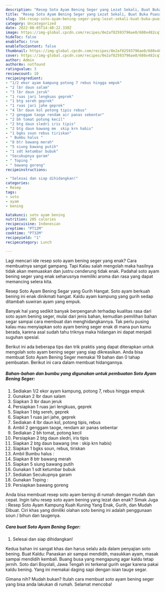 ```yaml
---
description: "Resep Soto Ayam Bening Seger yang Lezat Sekali, Buat Buka Puasa Lezat Sekali"
title: "Resep Soto Ayam Bening Seger yang Lezat Sekali, Buat Buka Puasa Lezat Sekali"
slug: 394-resep-soto-ayam-bening-seger-yang-lezat-sekali-buat-buka-puasa-lezat-sekali
category: Uncategorized
date: 2022-08-05T14:40:22.330Z
image: https://img-global.cpcdn.com/recipes/0e2af82593796ae0/680x482cq70/soto-ayam-bening-seger-foto-resep-utama.jpg
hideToc: false
enableToc: true
enableTocContent: false
thumbnail: https://img-global.cpcdn.com/recipes/0e2af82593796ae0/680x482cq70/soto-ayam-bening-seger-foto-resep-utama.jpg
cover: https://img-global.cpcdn.com/recipes/0e2af82593796ae0/680x482cq70/soto-ayam-bening-seger-foto-resep-utama.jpg
author: Admin
authorAv: notfound
ratingvalue: 3
reviewcount: 10
recipeingredient:
- "1/2 ekor ayam kampung potong 7 rebus hingga empuk"
- "2 lbr daun salam"
- "3 lbr daun jeruk"
- "1 ruas jari lengkuas geprek"
- "1 btg sereh geprek"
- "1 ruas jari jahe geprek"
- "4 lbr daun kol potong tipis rebus"
- "2 genggam taoge rendam air panas sebentar"
- "2 bh tomat potong kecil"
- "2 btg daun sledri iris tipis"
- "2 btg daun bawang me  skip krn habis"
- "1 bgks soun rebus tiriskan"
- " Bumbu halus "
- "8 btr bawang merah"
- "5 siung bawang putih"
- "1 sdt ketumbar bubuk"
- "Secukupnya garam"
- " Toping "
- " bawang goreng"
recipeinstructions:

- "Selesai dan siap dihidangkan!"
categories:
- Resep
tags:
- soto
- ayam
- bening

katakunci: soto ayam bening 
nutrition: 205 calories
recipecuisine: Indonesian
preptime: "PT12M"
cooktime: "PT32M"
recipeyield: "1"
recipecategory: Lunch

---
```



Lagi mencari ide resep soto ayam bening seger yang enak? Cara membuatnya sangat gampang. Tapi Kalau salah mengolah maka hasilnya tidak akan memuaskan dan justru cenderung tidak enak. Padahal soto ayam bening seger yang enak seharusnya memiliki aroma dan rasa yang dapat memancing selera kita.


Resep Soto Ayam Bening Segar yang Gurih Hangat. Soto ayam berkuah bening ini enak dinikmati hangat. Kaldu ayam kampung yang gurih sedap ditambah suwiran ayam yang empuk.

Banyak hal yang sedikit banyak berpengaruh terhadap kualitas rasa dari soto ayam bening seger, mulai dari jenis bahan, kemudian pemilihan bahan segar sampai cara membuat dan menghidangkannya. Tak perlu pusing kalau mau menyiapkan soto ayam bening seger enak di mana pun kamu berada, karena asal sudah tahu triknya maka hidangan ini dapat menjadi suguhan spesial.


Berikut ini ada beberapa tips dan trik praktis yang dapat diterapkan untuk mengolah soto ayam bening seger yang siap dikreasikan. Anda bisa membuat Soto Ayam Bening Seger memakai 19 bahan dan 0 tahap pembuatan. Berikut ini cara dalam membuat hidangannya.

<!--inarticleads1-->

##### Bahan-bahan dan bumbu yang digunakan untuk pembuatan Soto Ayam Bening Seger:

1. Sediakan 1/2 ekor ayam kampung, potong 7, rebus hingga empuk
1. Gunakan 2 lbr daun salam
1. Siapkan 3 lbr daun jeruk
1. Persiapkan 1 ruas jari lengkuas, geprek
1. Siapkan 1 btg sereh, geprek
1. Siapkan 1 ruas jari jahe, geprek
1. Sediakan 4 lbr daun kol, potong tipis, rebus
1. Ambil 2 genggam taoge, rendam air panas sebentar
1. Sediakan 2 bh tomat, potong kecil
1. Persiapkan 2 btg daun sledri, iris tipis
1. Siapkan 2 btg daun bawang (me : skip krn habis)
1. Siapkan 1 bgks soun, rebus, tiriskan
1. Ambil  Bumbu halus :
1. Siapkan 8 btr bawang merah
1. Siapkan 5 siung bawang putih
1. Gunakan 1 sdt ketumbar bubuk
1. Sediakan Secukupnya garam
1. Gunakan  Toping :
1. Persiapkan  bawang goreng


Anda bisa membuat resep soto ayam bening di rumah dengan mudah dan cepat. Ingin tahu resep soto ayam bening yang lezat dan enak? Simak Juga : Resep Soto Ayam Kampung Kuah Kuning Yang Enak, Gurih, dan Mudah Dibuat. Ciri khas yang dimiliki olahan soto bening ini adalah penggunaan soun / bihun dan taugenya. 

<!--inarticleads2-->

##### Cara buat Soto Ayam Bening Seger:


1. Selesai dan siap dihidangkan!

Kedua bahan ini sangat khas dan harus selalu ada dalam penyajian soto bening. Buat Kaldu: Panaskan air sampai mendidih, masukkan ayam, masak sampai mendidih kembali. Buang busa yang mengapung agar kaldu tetap jernih. Soto dari Boyolali, Jawa Tengah ini terkenal gurih segar karena pakai kaldu bening. Yang ini memakai daging sapi dengan isian tauge segar. 

Gimana nih? Mudah bukan? Itulah cara membuat soto ayam bening seger yang bisa anda lakukan di rumah. Selamat mencoba!
